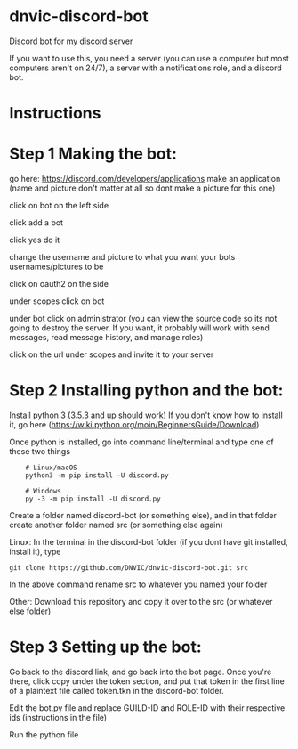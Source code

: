 # dnvic-discord-bot
Discord bot for my discord server

If you want to use this, you need a server (you can use a computer but most computers aren't on 24/7), a server with a notifications role, and a discord bot.

# Instructions

# Step 1 Making the bot:

go here: https://discord.com/developers/applications 
make an application (name and picture don't matter at all so dont make a picture for this one) 

click on bot on the left side 

click add a bot 

click yes do it 

change the username and picture to what you want your bots usernames/pictures to be 

click on oauth2 on the side 

under scopes click on bot 

under bot click on administrator (you can view the source code so its not going to destroy the server. If you want, it probably will work with send messages, read message history, and manage roles) 

click on the url under scopes and invite it to your server 

# Step 2 Installing python and the bot:

Install python 3 (3.5.3 and up should work)
If you don't know how to install it, go here (https://wiki.python.org/moin/BeginnersGuide/Download)


Once python is installed, go into command line/terminal and type one of these two things
```
    # Linux/macOS
    python3 -m pip install -U discord.py

    # Windows
    py -3 -m pip install -U discord.py
```
Create a folder named discord-bot (or something else), and in that folder create another folder named src (or something else again)

Linux:
In the terminal in the discord-bot folder (if you dont have git installed, install it), type 
```
git clone https://github.com/DNVIC/dnvic-discord-bot.git src
```
In the above command rename src to whatever you named your folder

Other:
Download this repository and copy it over to the src (or whatever else folder)

# Step 3 Setting up the bot:

Go back to the discord link, and go back into the bot page. Once you're there, click copy under the token section, and put that token in the first line of a plaintext file called token.tkn in the discord-bot folder.

Edit the bot.py file and replace GUILD-ID and ROLE-ID with their respective ids (instructions in the file)

Run the python file
